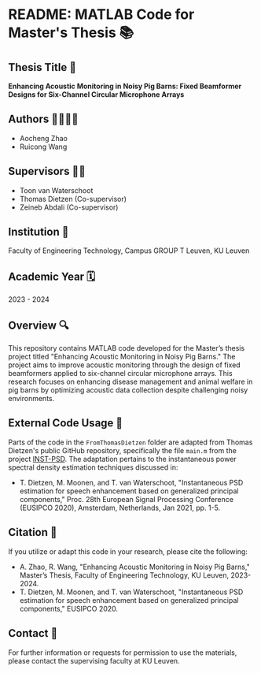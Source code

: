 # README: MATLAB Code for Master's Thesis 📚

## Thesis Title 📖
**Enhancing Acoustic Monitoring in Noisy Pig Barns: Fixed Beamformer Designs for Six-Channel Circular Microphone Arrays**

## Authors 👨‍🎓👨‍🎓
- Aocheng Zhao
- Ruicong Wang

## Supervisors 👨‍🏫
- Toon van Waterschoot
- Thomas Dietzen (Co-supervisor)
- Zeineb Abdali (Co-supervisor)

## Institution 🏫
Faculty of Engineering Technology, Campus GROUP T Leuven, KU Leuven

## Academic Year 🗓️
2023 - 2024

## Overview 🔍
This repository contains MATLAB code developed for the Master’s thesis project titled "Enhancing Acoustic Monitoring in Noisy Pig Barns." The project aims to improve acoustic monitoring through the design of fixed beamformers applied to six-channel circular microphone arrays. This research focuses on enhancing disease management and animal welfare in pig barns by optimizing acoustic data collection despite challenging noisy environments.

## External Code Usage 🔗
Parts of the code in the `FromThomasDietzen` folder are adapted from Thomas Dietzen's public GitHub repository, specifically the file `main.m` from the project [INST-PSD](https://github.com/tdietzen/INST-PSD). The adaptation pertains to the instantaneous power spectral density estimation techniques discussed in:
- T. Dietzen, M. Moonen, and T. van Waterschoot, "Instantaneous PSD estimation for speech enhancement based on generalized principal components," Proc. 28th European Signal Processing Conference (EUSIPCO 2020), Amsterdam, Netherlands, Jan 2021, pp. 1-5.

## Citation 📄
If you utilize or adapt this code in your research, please cite the following:
- A. Zhao, R. Wang, "Enhancing Acoustic Monitoring in Noisy Pig Barns," Master’s Thesis, Faculty of Engineering Technology, KU Leuven, 2023-2024.
- T. Dietzen, M. Moonen, and T. van Waterschoot, "Instantaneous PSD estimation for speech enhancement based on generalized principal components," EUSIPCO 2020.

## Contact 📧
For further information or requests for permission to use the materials, please contact the supervising faculty at KU Leuven.
